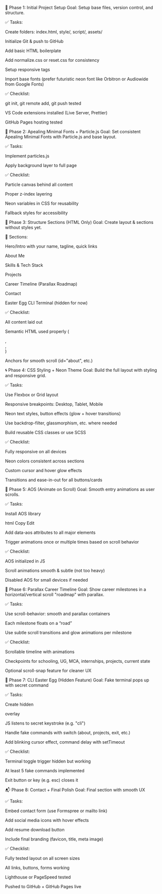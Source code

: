 🚀 Phase 1: Initial Project Setup
Goal: Setup base files, version control, and structure.

✅ Tasks:

Create folders: index.html, style/, script/, assets/

Initialize Git & push to GitHub

Add basic HTML boilerplate

Add normalize.css or reset.css for consistency

Setup responsive <meta> tags

Import base fonts (prefer futuristic neon font like Orbitron or Audiowide from Google Fonts)

✅ Checklist:

 git init, git remote add, git push tested

 VS Code extensions installed (Live Server, Prettier)

 GitHub Pages hosting tested

🌌 Phase 2: Apealing Minimal Fonts + Particle.js
Goal: Set consistent Apealing Minimal Fonts with Particle.js and base layout.

✅ Tasks:

Implement particles.js

Apply background layer to full page


✅ Checklist:

 Particle canvas behind all content

 Proper z-index layering

 Neon variables in CSS for reusability

 Fallback styles for accessibility

🔄 Phase 3: Structure Sections (HTML Only)
Goal: Create layout & sections without styles yet.

📍 Sections:

Hero/Intro with your name, tagline, quick links

About Me

Skills & Tech Stack

Projects

Career Timeline (Parallax Roadmap)

Contact

Easter Egg CLI Terminal (hidden for now)

✅ Checklist:

 All content laid out

 Semantic HTML used properly (<section>, <article>, <main>)

 Anchors for smooth scroll (id="about", etc.)

🌀 Phase 4: CSS Styling + Neon Theme
Goal: Build the full layout with styling and responsive grid.

✅ Tasks:

Use Flexbox or Grid layout

Responsive breakpoints: Desktop, Tablet, Mobile

Neon text styles, button effects (glow + hover transitions)

Use backdrop-filter, glassmorphism, etc. where needed

Build reusable CSS classes or use SCSS

✅ Checklist:

 Fully responsive on all devices

 Neon colors consistent across sections

 Custom cursor and hover glow effects

 Transitions and ease-in-out for all buttons/cards

📜 Phase 5: AOS (Animate on Scroll)
Goal: Smooth entry animations as user scrolls.

✅ Tasks:

Install AOS library

html
Copy
Edit
<link rel="stylesheet" href="https://cdn.jsdelivr.net/npm/aos@2.3.4/dist/aos.css" />
<script src="https://cdn.jsdelivr.net/npm/aos@2.3.4/dist/aos.js"></script>
Add data-aos attributes to all major elements

Trigger animations once or multiple times based on scroll behavior

✅ Checklist:

 AOS initialized in JS

 Scroll animations smooth & subtle (not too heavy)

 Disabled AOS for small devices if needed

🌄 Phase 6: Parallax Career Timeline
Goal: Show career milestones in a horizontal/vertical scroll "roadmap" with parallax.

✅ Tasks:

Use scroll-behavior: smooth and parallax containers

Each milestone floats on a “road”

Use subtle scroll transitions and glow animations per milestone

✅ Checklist:

 Scrollable timeline with animations

 Checkpoints for schooling, UG, MCA, internships, projects, current state

 Optional scroll-snap feature for cleaner UX

🧠 Phase 7: CLI Easter Egg (Hidden Feature)
Goal: Fake terminal pops up with secret command

✅ Tasks:

Create hidden <div class="terminal"> overlay

JS listens to secret keystroke (e.g. "cli")

Handle fake commands with switch (about, projects, exit, etc.)

Add blinking cursor effect, command delay with setTimeout

✅ Checklist:

 Terminal toggle trigger hidden but working

 At least 5 fake commands implemented

 Exit button or key (e.g. esc) closes it

📬 Phase 8: Contact + Final Polish
Goal: Final section with smooth UX

✅ Tasks:

Embed contact form (use Formspree or mailto link)

Add social media icons with hover effects

Add resume download button

Include final branding (favicon, title, meta image)

✅ Checklist:

 Fully tested layout on all screen sizes

 All links, buttons, forms working

 Lighthouse or PageSpeed tested

 Pushed to GitHub + GitHub Pages live